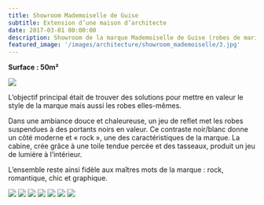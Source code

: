 ```yaml
---
title: Showroom Mademoiselle de Guise
subtitle: Extension d’une maison d’architecte
date: 2017-03-01 00:00:00
description: Showroom de la marque Mademoiselle de Guise (robes de mariée)
featured_image: '/images/architecture/showroom_mademoiselle/3.jpg'
---
```


**Surface : 50m²**

![](/images/architecture/showroom_mademoiselle/8.jpg)

L’objectif principal était de trouver des solutions pour mettre en valeur le style de la marque mais aussi 
les robes elles-mêmes.

Dans une ambiance douce et chaleureuse, un jeu de reflet met les robes suspendues à des portants noirs en 
valeur. Ce contraste noir/blanc donne un côté moderne et « rock », une des caractéristiques de la marque. 
La cabine, crée grâce à une toile tendue percée et des tasseaux, produit un jeu de lumière à l’intérieur.

L’ensemble reste ainsi fidèle aux maîtres mots de la marque : rock, romantique, chic et graphique.

<div class="gallery" data-columns="3">
	<img src="/images/architecture/showroom_mademoiselle/1.jpg">
	<img src="/images/architecture/showroom_mademoiselle/2.jpg">
	<img src="/images/architecture/showroom_mademoiselle/3.jpg">
	<img src="/images/architecture/showroom_mademoiselle/4.jpg">
	<img src="/images/architecture/showroom_mademoiselle/5.jpg">
	<img src="/images/architecture/showroom_mademoiselle/6.jpg">
	<img src="/images/architecture/showroom_mademoiselle/7.jpg">
</div>
